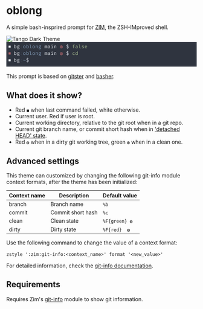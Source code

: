 # oblong

A simple bash-insprired prompt for [ZIM], the ZSH-IMproved shell.


<img width="706" src="https://raw.githubusercontent.com/Ansimorph/oblong/main/screenshot.png" alt="Tango Dark Theme">
<img width="619" src="https://raw.githubusercontent.com/Ansimorph/oblong/main/screenshot2.png" alt="Nord Theme">

This prompt is based on [gitster] and [basher].

## What does it show?

- Red `◼` when last command failed, white otherwise.
- Current user. Red if user is root.
- Current working directory, relative to the git root when in a git repo.
- Current git branch name, or commit short hash when in ['detached HEAD' state].
- Red `◍` when in a dirty git working tree, green `◍` when in a clean one.

## Advanced settings

This theme can customized by changing the following git-info module context
formats, after the theme has been initialized:

| Context name | Description       | Default value |
| ------------ | ----------------- | ------------- |
| branch       | Branch name       | `%b`          |
| commit       | Commit short hash | `%c`          |
| clean        | Clean state       | `%F{green} ◍` |
| dirty        | Dirty state       | `%F{red}  ◍`  |

Use the following command to change the value of a context format:

    zstyle ':zim:git-info:<context_name>' format '<new_value>'

For detailed information, check the [git-info documentation].

## Requirements

Requires Zim's [git-info] module to show git information.

[gitster]: https://github.com/shashankmehta/dotfiles/blob/master/thesetup/zsh/.oh-my-zsh/custom/themes/gitster.zsh-theme
['detached head' state]: http://gitfaq.org/articles/what-is-a-detached-head.html
[git-info documentation]: https://github.com/zimfw/git-info/blob/master/README.md#theming
[git-info]: https://github.com/zimfw/git-info
[zim]: https://github.com/zimfw/zimfw
[gitster]: https://github.com/zimfw/gitster
[basher]: https://gitlab.com/Spriithy/basher
